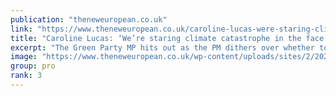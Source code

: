 ```yaml
---
publication: "theneweuropean.co.uk"
link: "https://www.theneweuropean.co.uk/caroline-lucas-were-staring-climate-catastrophe-in-the-face-and-sunak-is-looking-the-other-way/"
title: "Caroline Lucas: ‘We’re staring climate catastrophe in the face and Sunak is looking the other way’"
excerpt: "The Green Party MP hits out as the PM dithers over whether to attend COP27, and points to real environmental leadership elsewhere"
image: "https://www.theneweuropean.co.uk/wp-content/uploads/sites/2/2022/11/GettyImages-1244080666-e1667228202277.jpg"
group: pro
rank: 3
---
```


